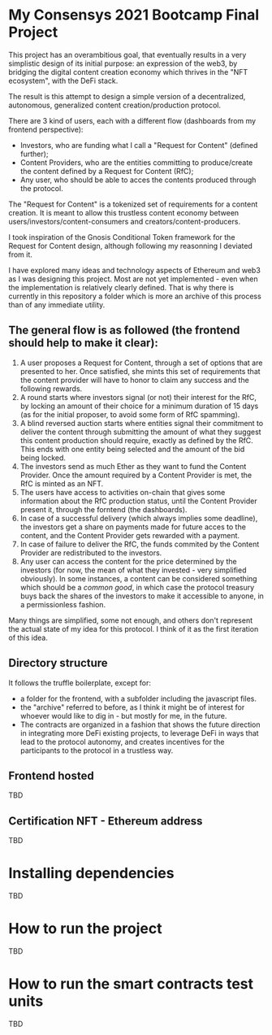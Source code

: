 # My Consensys 2021 Bootcamp Final Project

This project has an overambitious goal, that eventually results in a very simplistic design of its initial purpose:
an expression of the web3, by bridging the digital content creation economy which thrives in the "NFT ecosystem", with the DeFi stack.

The result is this attempt to design a simple version of a decentralized, autonomous, generalized content creation/production protocol.

There are 3 kind of users, each with a different flow (dashboards from my frontend perspective):
- Investors, who are funding what I call a "Request for Content" (defined further);
- Content Providers, who are the entities committing to produce/create the content defined by a Request for Content (RfC);
- Any user, who should be able to acces the contents produced through the protocol.

The "Request for Content" is a tokenized set of requirements for a content creation. It is meant to allow this trustless content economy between users/investors/content-consumers and creators/content-producers.

I took inspiration of the Gnosis Conditional Token framework for the Request for Content design, although following my reasonning I deviated from it.

I have explored many ideas and technology aspects of Ethereum and web3 as I was designing this project. Most are not yet implemented - even when the implementation is relatively clearly defined. 
That is why there is currently in this repository a folder which is more an archive of this process than of any immediate utility.

## The general flow is as followed (the frontend should help to make it clear):

1. A user proposes a Request for Content, through a set of options that are presented to her. Once satisfied, she mints this set of requirements that the content provider will have to honor to claim any success and the following rewards.
2. A round starts where investors signal (or not) their interest for the RfC, by locking an amount of their choice for a minimum duration of 15 days (as for the initial proposer, to avoid some form of RfC spamming).
3. A blind reversed auction starts where entities signal their commitment to deliver the content through submitting the amount of what they suggest this content production should require, exactly as defined by the RfC. This ends with one entity being selected and the amount of the bid being locked.
4. The investors send as much Ether as they want to fund the Content Provider. Once the amount required by a Content Provider is met, the RfC is minted as an NFT. 
5. The users have access to activities on-chain that gives some information about the RfC production status, until the Content Provider present it, through the forntend (the dashboards).
6. In case of a successful delivery (which always implies some deadline), the investors get a share on payments made for future acces to the content, and the Content Provider gets rewarded with a payment.
7. In case of failure to deliver the RfC, the funds commited by the Content Provider are redistributed to the investors.
8. Any user can access the content for the price determined by the investors (for now, the mean of what they invested - very simplified obviously). In some instances, a content can be considered something which should be a *common good*, in which case the protocol treasury buys back the shares of the investors to make it accessible to anyone, in a permissionless fashion.

Many things are simplified, some not enough, and others don't represent the actual state of my idea for this protocol. I think of it as the first iteration of this idea.

## Directory structure

It follows the truffle boilerplate, except for:
- a folder for the frontend, with a subfolder including the javascript files.
- the "archive" referred to before, as I think it might be of interest for whoever would like to dig in - but mostly for me, in the future.
- The contracts are organized in a fashion that shows the future direction in integrating more DeFi existing projects, to leverage DeFi in ways that lead to the protocol autonomy, and creates incentives for the participants to the protocol in a trustless way. 

## Frontend hosted

TBD

## Certification NFT - Ethereum address

TBD


# Installing dependencies

TBD

# How to run the project

TBD

# How to run the smart contracts test units

TBD